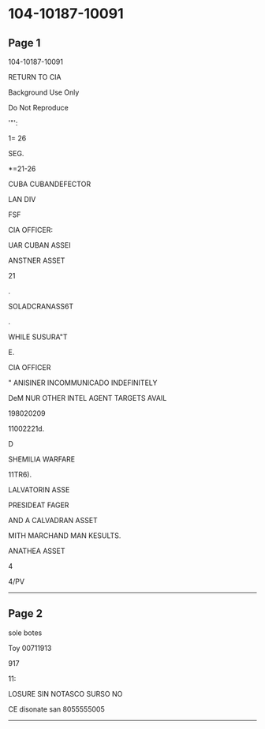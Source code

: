 # 104-10187-10091

## Page 1

104-10187-10091

RETURN TO CIA

Background Use Only

Do Not Reproduce

'"':

1= 26

SEG.

*=21-26

CUBA CUBANDEFECTOR

LAN DIV

FSF

CIA OFFICER:

UAR CUBAN ASSEI

ANSTNER ASSET

21

.

SOLADCRANASS6T

.

WHILE SUSURA"T

E.

CIA OFFICER

" ANISINER INCOMMUNICADO INDEFINITELY

DeM NUR OTHER INTEL AGENT TARGETS AVAIL

198020209

11002221d.

D

SHEMILIA WARFARE

11TR6).

LALVATORIN ASSE

PRESIDEAT FAGER

AND A CALVADRAN ASSET

MITH MARCHAND MAN KESULTS.

ANATHEA ASSET

4

4/PV

---

## Page 2

sole botes

Toy 00711913

917

11:

LOSURE SIN NOTASCO SURSO NO

CE disonate san 8055555005

---

